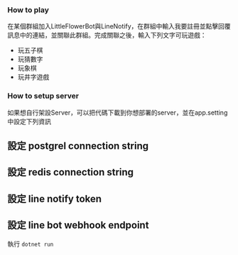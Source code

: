 ### How to play
在某個群組加入LittleFlowerBot與LineNotify，在群組中輸入我要註冊並點擊回覆訊息中的連結，並關聯此群組。完成關聯之後，輸入下列文字可玩遊戲：
- 玩五子棋
- 玩猜數字
- 玩象棋
- 玩井字遊戲

### How to setup server
如果想自行架設Server，可以把代碼下載到你想部署的server，並在app.setting中設定下列資訊
## 設定 postgrel connection string
## 設定 redis connection string
## 設定 line notify token
## 設定 line bot webhook endpoint

執行
```dotnet run```